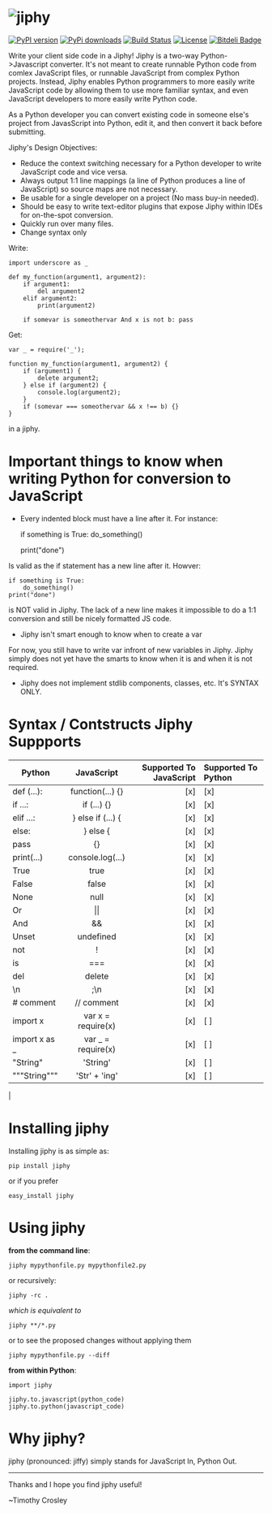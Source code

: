 ![jiphy](https://raw.github.com/timothycrosley/jiphy/master/logo.png)
=====

[![PyPI version](https://badge.fury.io/py/jiphy.png)](http://badge.fury.io/py/jiphy)
[![PyPi downloads](https://pypip.in/d/jiphy/badge.png)](https://crate.io/packages/jiphy/)
[![Build Status](https://travis-ci.org/timothycrosley/jiphy.png?branch=master)](https://travis-ci.org/timothycrosley/jiphy)
[![License](https://pypip.in/license/jiphy/badge.png)](https://pypi.python.org/pypi/jiphy/)
[![Bitdeli Badge](https://d2weczhvl823v0.cloudfront.net/timothycrosley/jiphy/trend.png)](https://bitdeli.com/free "Bitdeli Badge")

Write your client side code in a Jiphy! Jiphy is a two-way Python->Javascript converter. It's not meant to create
runnable Python code from comlex JavaScript files, or runnable JavaScript from complex Python projects. Instead,
Jiphy enables Python programmers to more easily write JavaScript code by allowing them to use more familiar syntax,
and even JavaScript developers to more easily write Python code.

As a Python developer you can convert existing code in someone else's project from JavasScript into Python, edit it,
and then convert it back before submitting.

Jiphy's Design Objectives:

- Reduce the context switching necessary for a Python developer to write JavaScript code and vice versa.
- Always output 1:1 line mappings (a line of Python produces a line of JavaScript) so source maps are not necessary.
- Be usable for a single developer on a project (No mass buy-in needed).
- Should be easy to write text-editor plugins that expose Jiphy within IDEs for on-the-spot conversion.
- Quickly run over many files.
- Change syntax only

Write:

    import underscore as _

    def my_function(argument1, argument2):
        if argument1:
            del argument2
        elif argument2:
            print(argument2)

        if somevar is someothervar And x is not b: pass


Get:

    var _ = require('_');

    function my_function(argument1, argument2) {
        if (argument1) {
            delete argument2;
        } else if (argument2) {
            console.log(argument2);
        }
        if (somevar === someothervar && x !== b) {}
    }

in a jiphy.


Important things to know when writing Python for conversion to JavaScript
===================

- Every indented block must have a line after it. For instance:

    if something is True:
        do_something()

    print("done")

Is valid as the if statement has a new line after it. Howver:

    if something is True:
        do_something()
    print("done")

is NOT valid in Jiphy. The lack of a new line makes it impossible to do a 1:1 conversion and still be nicely formatted JS code.

- Jiphy isn't smart enough to know when to create a var

For now, you still have to write var infront of new variables in Jiphy. Jiphy simply does not yet have the smarts to know when it is and when it is not required.

- Jiphy does not implement stdlib components, classes, etc. It's SYNTAX ONLY.


Syntax / Contstructs Jiphy Suppports
===================
| Python        | JavaScript        | Supported To JavaScript | Supported To Python |
| ------------- |:-----------------:| -----------------------:|:--------------------|
| def (...):    | function(...) {}  | [x]                     | [x]                 |
| if ...:       | if (...) {}       | [x]                     | [x]                 |
| elif ...:     | } else if (...) { | [x]                     | [x]                 |
| else:         | } else {          | [x]                     | [x]                 |
| pass          | {}                | [x]                     | [x]                 |
| print(...)    | console.log(...)  | [x]                     | [x]                 |
| True          | true              | [x]                     | [x]                 |
| False         | false             | [x]                     | [x]                 |
| None          | null              | [x]                     | [x]                 |
| Or            | \|\|              | [x]                     | [x]                 |
| And           | &&                | [x]                     | [x]                 |
| Unset         | undefined         | [x]                     | [x]                 |
| not           | !                 | [x]                     | [x]                 |
| is            | ===               | [x]                     | [x]                 |
| del           | delete            | [x]                     | [x]                 |
| \n            | ;\n               | [x]                     | [x]                 |
| # comment     | // comment        | [x]                     | [x]                 |
| import x      | var x = require(x)| [x]                     | [ ]                 |
| import x as _ | var _ = require(x)| [x]                     | [ ]                 |
| "String"      | 'String'          | [x]                     | [ ]                 |
| """String"""  | 'Str' + 'ing'     | [x]                     | [ ]                 |
|

Installing jiphy
===================

Installing jiphy is as simple as:

    pip install jiphy

or if you prefer

    easy_install jiphy

Using jiphy
===================
**from the command line**:

    jiphy mypythonfile.py mypythonfile2.py

or recursively:

    jiphy -rc .

 *which is equivalent to*

    jiphy **/*.py

or to see the proposed changes without applying them

    jiphy mypythonfile.py --diff

**from within Python**:

    import jiphy

    jiphy.to.javascript(python_code)
    jiphy.to.python(javascript_code)


Why jiphy?
======================

jiphy (pronounced: jiffy) simply stands for JavaScript In, Python Out.

--------------------------------------------

Thanks and I hope you find jiphy useful!

~Timothy Crosley
